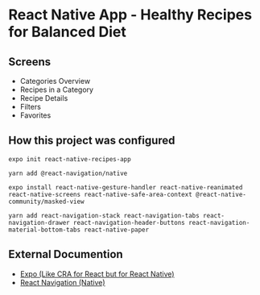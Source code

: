 # React Native App - Healthy Recipes for Balanced Diet

## Screens

- Categories Overview
- Recipes in a Category
- Recipe Details
- Filters
- Favorites

## How this project was configured

```
expo init react-native-recipes-app
```

```
yarn add @react-navigation/native
```

```
expo install react-native-gesture-handler react-native-reanimated react-native-screens react-native-safe-area-context @react-native-community/masked-view
```

```
yarn add react-navigation-stack react-navigation-tabs react-navigation-drawer react-navigation-header-buttons react-navigation-material-bottom-tabs react-native-paper

```

## External Documention

- [Expo (Like CRA for React but for React Native)](https://docs.expo.io/)
- [React Navigation (Native)](https://reactnavigation.org/docs/getting-started)
